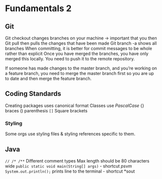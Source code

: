 # Fundamentals 2

## Git 
Git checkout changes branches on your machine -\> important that you then 
Git pull then pulls the changes that have been made
Git branch -a shows all branches
When committing, it is better for commit messages to be whole rather than explicit
Once you have merged the branches, you have only merged this locally. You need to push it to the remote repository.

If someone has made changes to the master branch, and you’re working on a feature branch, you need to merge the master branch first so you are up to date and then merge the feature branch.

## Coding Standards
Creating packages uses canonical format 
Classes use _PascalCase_
{} braces
() parenthesis 
`[]` Square brackets

### Styling
Some orgs use styling files & styling references specific to them.

## Java 
`// /* /**`
Different comment types
Max length should be 80 characters wide
`public static void main(String[] args)` - shortcut *psvm*
`System.out.println();` prints line to the terminal - shortcut *sout
